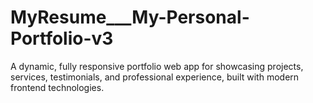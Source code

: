 # MyResume___My-Personal-Portfolio-v3
A dynamic, fully responsive portfolio web app for showcasing projects, services, testimonials, and professional experience, built with modern frontend technologies.

